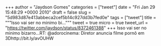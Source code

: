 
+++
author = "Jaydson Gomes"
categories = ["tweet"]
date = "Fri Jan 29 15:48:29 +0000 2010"
draft = false
slug = "5d983d87e413abbeca2cef5b14c927dd3b7fed0e"
tags = ["tweet"]
title = """Isso vai ser no minimo bi..."""
tweet = true
micro = true
tweet_url = "https://twitter.com/jaydson/status/8372461388"
+++
Isso vai ser no minimo bizarro...RT: @adorocinema: Diretor anuncia filme pornô em 3Dhttp://bit.ly/avOUHW
